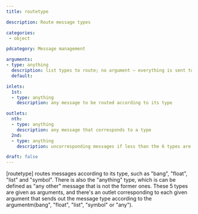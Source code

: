 ```yaml
---
title: routetype

description: Route message types

categories:
 - object

pdcategory: Message management

arguments:
- type: anything
  description: list types to route; no argument — everything is sent to the outlet
  default:

inlets:
  1st:
  - type: anything
    description: any message to be routed according to its type

outlets:
  nth:
  - type: anything
    description: any message that corresponds to a type
  2nd:
  - type: anything
    description: uncorresponding messages if less than the 6 types are given

draft: false
---
```


[routetype] routes messages according to its type, such as "bang", "float", "list" and "symbol". There is also the "anything" type, which is can be defined as "any other" message that is not the former ones.
These 5 types are given as arguments, and there's an outlet corresponding to each given argument that sends out the message type according to the argumentm(bang", "float", "list", "symbol" or "any").